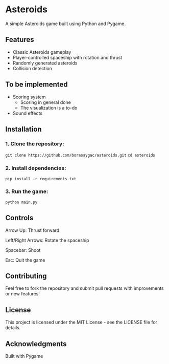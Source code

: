 # Asteroids

A simple Asteroids game built using Python and Pygame.

## Features

- Classic Asteroids gameplay
- Player-controlled spaceship with rotation and thrust
- Randomly generated asteroids
- Collision detection

## To be implemented 

- Scoring system
    - Scoring in general done
    - The visualization is a to-do
- Sound effects

## Installation

### 1. Clone the repository:

`git clone https://github.com/borasaygac/asteroids.git`
`cd asteroids`

### 2. Install dependencies:

`pip install -r requirements.txt`

### 3. Run the game:

`python main.py`

## Controls

Arrow Up: Thrust forward

Left/Right Arrows: Rotate the spaceship

Spacebar: Shoot

Esc: Quit the game

## Contributing

Feel free to fork the repository and submit pull requests with improvements or new features!

## License

This project is licensed under the MIT License - see the LICENSE file for details.

## Acknowledgments

Built with Pygame
